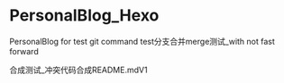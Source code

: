 # PersonalBlog_Hexo
PersonalBlog for test git command
test分支合并merge测试_with not fast forward


合成测试_冲突代码合成README.mdV1


